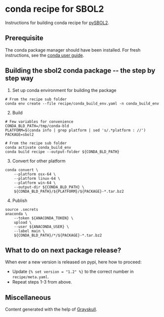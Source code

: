 # conda recipe for SBOL2

Instructions for building conda recipe for [pySBOL2](https://github.com/SynBioDex/pySBOL2).

## Prerequisite

The conda package manager should have been installed. For fresh instructions, see the [conda user guide](https://docs.conda.io/projects/conda/en/latest/user-guide/install/index.html).

## Building the sbol2 conda package -- the step by step way

1. Set up conda environment for building the package
```shell
# From the recipe sub folder
conda env create --file recipe/conda_build_env.yaml -n conda_build_env
```

2. Build
```shell
# Few variables for convenience
CONDA_BLD_PATH=/tmp/conda-bld
PLATFORM=$(conda info | grep platform | sed 's/.*platform : //')
PACKAGE=sbol2

# From the recipe sub folder
conda activate conda_build_env
conda build recipe --output-folder ${CONDA_BLD_PATH}
```

3. Convert for other platform
```shell
conda convert \
    --platform osx-64 \
    --platform linux-64 \
    --platform win-64 \
    --output-dir ${CONDA_BLD_PATH} \
	${CONDA_BLD_PATH}/${PLATFORM}/${PACKAGE}-*.tar.bz2
```

4. Publish
```shell
source .secrets
anaconda \
    --token ${ANACONDA_TOKEN} \
    upload \
    --user ${ANACONDA_USER} \
    --label main \
    ${CONDA_BLD_PATH}/*/${PACKAGE}-*.tar.bz2
```

## What to do on next package release?

When ever a new version is released on pypi, here how to proceed:
- Update `{% set version = "1.2" %}` to the correct number in `recipe/meta.yaml`.
- Repeat steps 1-3 from above.

## Miscellaneous

Content generated with the help of [Grayskull](https://github.com/conda-incubator/grayskull).

